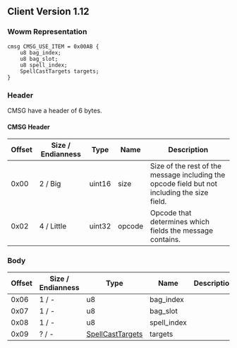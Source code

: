 ## Client Version 1.12

### Wowm Representation
```rust,ignore
cmsg CMSG_USE_ITEM = 0x00AB {
    u8 bag_index;
    u8 bag_slot;
    u8 spell_index;
    SpellCastTargets targets;
}
```
### Header

CMSG have a header of 6 bytes.

#### CMSG Header

| Offset | Size / Endianness | Type   | Name   | Description |
| ------ | ----------------- | ------ | ------ | ----------- |
| 0x00   | 2 / Big           | uint16 | size   | Size of the rest of the message including the opcode field but not including the size field.|
| 0x02   | 4 / Little        | uint32 | opcode | Opcode that determines which fields the message contains.|

### Body

| Offset | Size / Endianness | Type | Name | Description | Comment |
| ------ | ----------------- | ---- | ---- | ----------- | ------- |
| 0x06 | 1 / - | u8 | bag_index |  |  |
| 0x07 | 1 / - | u8 | bag_slot |  |  |
| 0x08 | 1 / - | u8 | spell_index |  |  |
| 0x09 | ? / - | [SpellCastTargets](spellcasttargets.md) | targets |  |  |

